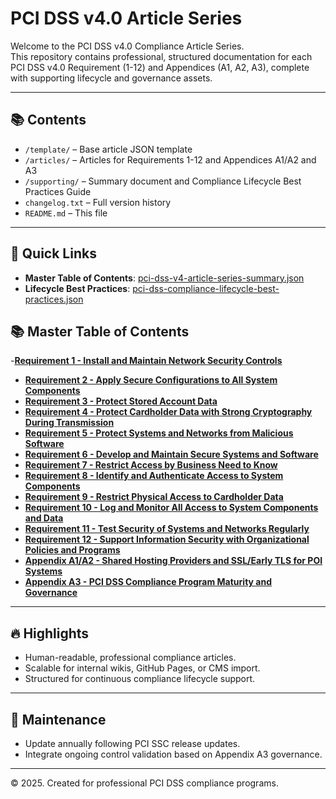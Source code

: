 # PCI DSS v4.0 Article Series

Welcome to the PCI DSS v4.0 Compliance Article Series.  
This repository contains professional, structured documentation for each PCI DSS v4.0 Requirement (1-12) and Appendices (A1, A2, A3), complete with supporting lifecycle and governance assets.

---

## 📚 Contents

- `/template/` – Base article JSON template
- `/articles/` – Articles for Requirements 1-12 and Appendices A1/A2 and A3
- `/supporting/` – Summary document and Compliance Lifecycle Best Practices Guide
- `changelog.txt` – Full version history
- `README.md` – This file

---

## 🚀 Quick Links

- **Master Table of Contents**: [pci-dss-v4-article-series-summary.json](./supporting/pci-dss-v4-article-series-summary.json)
- **Lifecycle Best Practices**: [pci-dss-compliance-lifecycle-best-practices.json](./supporting/pci-dss-compliance-lifecycle-best-practices.json)

## 📚 Master Table of Contents

-[**Requirement 1 - Install and Maintain Network Security Controls**](./rendered-markdown/requirement-01-install-network-security-controls.md)
- [**Requirement 2 - Apply Secure Configurations to All System Components**](./rendered-markdown/requirement-02-apply-secure-configurations.md)
- [**Requirement 3 - Protect Stored Account Data**](./rendered-markdown/requirement-03-protect-stored-account-data.md)
- [**Requirement 4 - Protect Cardholder Data with Strong Cryptography During Transmission**](./rendered-markdown/requirement-04-protect-transmissions.md)
- [**Requirement 5 - Protect Systems and Networks from Malicious Software**](./rendered-markdown/requirement-05-protect-systems-from-malware.md)
- [**Requirement 6 - Develop and Maintain Secure Systems and Software**](./rendered-markdown/requirement-06-secure-systems-and-software.md)
- [**Requirement 7 - Restrict Access by Business Need to Know**](./rendered-markdown/requirement-07-restrict-access-by-business-need.md)
- [**Requirement 8 - Identify and Authenticate Access to System Components**](./rendered-markdown/requirement-08-identify-authenticate-access.md)
- [**Requirement 9 - Restrict Physical Access to Cardholder Data**](./rendered-markdown/requirement-09-restrict-physical-access.md)
- [**Requirement 10 - Log and Monitor All Access to System Components and Data**](./rendered-markdown/requirement-10-log-and-monitor-access.md)
- [**Requirement 11 - Test Security of Systems and Networks Regularly**](./rendered-markdown/requirement-11-test-security-regularly.md)
- [**Requirement 12 - Support Information Security with Organizational Policies and Programs**](./rendered-markdown/requirement-12-support-security-programs.md)
- [**Appendix A1/A2 - Shared Hosting Providers and SSL/Early TLS for POI Systems**](./rendered-markdown/appendix-a1-a2-shared-hosting-ssl-early-tls.md)
- [**Appendix A3 - PCI DSS Compliance Program Maturity and Governance**](./rendered-markdown/appendix-a3-compliance-program-maturity.md)

---

## 🔥 Highlights

- Human-readable, professional compliance articles.
- Scalable for internal wikis, GitHub Pages, or CMS import.
- Structured for continuous compliance lifecycle support.

---

## 📅 Maintenance

- Update annually following PCI SSC release updates.
- Integrate ongoing control validation based on Appendix A3 governance.

---

© 2025. Created for professional PCI DSS compliance programs.

